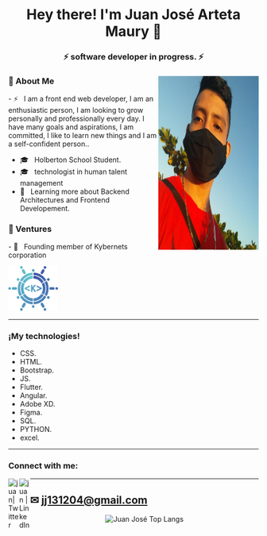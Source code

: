 
<!--
**jj131204/jj131204** is a ✨ _special_ ✨ repository because its `README.md` (this file) appears on your GitHub profile.

Here are some ideas to get you started:

- 🔭 I’m currently working on ...
- 🌱 I’m currently learning ...
- 👯 I’m looking to collaborate on ...
- 🤔 I’m looking for help with ...
- 💬 Ask me about ...
- 📫 How to reach me: ...
- 😄 Pronouns: ...
- ⚡ Fun fact: ...
-->

<h1 align="center">Hey there! I'm Juan José Arteta Maury 👋 </h1>
<h3 align="center"> ⚡ software developer in progress. ⚡ </h3>
<div>
<img width = "40%" align="right" alt="PIC" height="350px" src="https://github.com/jj131204/jj131204/blob/main/yo.PNG" />
<div align="left"> 
  <h3> 💬 About Me </h3>
  - ⚡ &nbsp; I am a front end web developer, I am an enthusiastic person, I am looking to grow personally and professionally every day.
I have many goals and aspirations, I am committed, I like to learn new things and I am a self-confident person..

  - 🎓 &nbsp; Holberton School Student.
  - 🎓 &nbsp; technologist in human talent management
  - 🌱 &nbsp; Learning more about Backend Architectures and Frontend Developement.
  </div>
</div>

<div>
  <h3> 👯 Ventures</h3>  
  - 🔭 &nbsp; Founding member of Kybernets corporation
  <br>

<p float="left">
  <img src="https://github.com/jj131204/jj131204/blob/main/logo-base-12.svg" width="100" height="90px"/>

</p>

</div>


 -----------------------------------------------------------------------------------------------------------------------------------------------------------------------------------
  
  ### ¡My technologies!
- CSS.
- HTML.
- Bootstrap.
- JS.
- Flutter.
- Angular.
- Adobe XD.
- Figma.
- SQL.
- PYTHON.
- excel.
  
 -----------------------------------------------------------------------------------------------------------------------------------------------------------------------------------
  ### Connect with me:
[<img align="left" alt="juan| Twitter" width="22px" src="https://cdn.jsdelivr.net/npm/simple-icons@v3/icons/twitter.svg" />][twitter]
[<img align="left" alt="juan | LinkedIn" width="22px" src="https://cdn.jsdelivr.net/npm/simple-icons@v3/icons/linkedin.svg" />][linkedin]

----------------------------------------------------------------------------------------------------------------------------------------------------------------------------------
✉ jj131204@gmail.com
----------------------------------------------------------------------------------------------------------------------------------------------------------------------------------
<p align="center">
    <img src="https://github-readme-stats.vercel.app/api/top-langs/?username=jj131204&hide=CSS,jupyter%20notebook&layout=compact&langs_count=10&text_color=daf7dc&bg_color=151515" alt="Juan José Top Langs">
  </a>
</p>



[twitter]: https://twitter.com/jarteta2004
[linkedin]: https://www.linkedin.com/in/juan-jose-arteta-maury/
